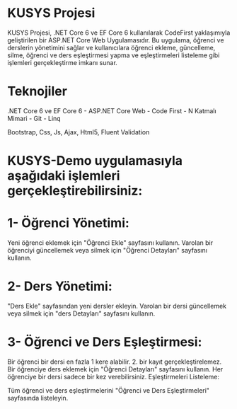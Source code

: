 # KUSYS Projesi
KUSYS Projesi, .NET Core 6 ve EF Core 6 kullanılarak CodeFirst yaklaşımıyla geliştirilen bir ASP.NET Core Web Uygulamasıdır. Bu uygulama, öğrenci ve derslerin yönetimini sağlar ve kullanıcılara öğrenci ekleme, güncelleme, silme, öğrenci ve ders eşleştirmesi yapma ve eşleştirmeleri listeleme gibi işlemleri gerçekleştirme imkanı sunar.


# Teknojiler
.NET Core 6 ve EF Core 6 - ASP.NET Core Web - Code First - N Katmalı Mimari - Git - Linq

Bootstrap, Css, Js, Ajax, Html5, Fluent Validation



# KUSYS-Demo uygulamasıyla aşağıdaki işlemleri gerçekleştirebilirsiniz:

# 1- Öğrenci Yönetimi:

Yeni öğrenci eklemek için "Öğrenci Ekle" sayfasını kullanın.
Varolan bir öğrenciyi güncellemek veya silmek için "Öğrenci Detayları" sayfasını kullanın.

# 2- Ders Yönetimi:

"Ders Ekle" sayfasından yeni dersler ekleyin.
Varolan bir dersi güncellemek veya silmek için "ders Detayları" sayfasını kullanın.

# 3- Öğrenci ve Ders Eşleştirmesi:

Bir öğrenci bir dersi en fazla 1 kere alabilir. 2. bir kayıt gerçekleştirelemez.
Bir öğrenciye ders eklemek için "Öğrenci Detayları" sayfasını kullanın.
Her öğrenciye bir dersi sadece bir kez verebilirsiniz.
Eşleştirmeleri Listeleme:

Tüm öğrenci ve ders eşleştirmelerini "Öğrenci ve Ders Eşleştirmeleri" sayfasında listeleyin.
